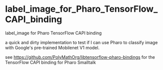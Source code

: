# label_image_for_Pharo_TensorFlow_CAPI_binding
label_image for Pharo TensorFlow CAPI binding

a quick and dirty implementation to test if I can use Pharo to classify image with Google's pre-trained Mobilenet V1 model.

see https://github.com/PolyMathOrg/libtensorflow-pharo-bindings for the TensorFlow CAPI binding for Pharo Smalltalk
